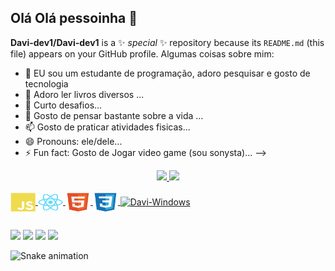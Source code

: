 ## Olá Olá pessoinha 👋
**Davi-dev1/Davi-dev1** is a ✨ _special_ ✨ repository because its `README.md` (this file) appears on your GitHub profile.
Algumas coisas sobre mim:

- 🔭 EU sou um estudante de programação, adoro pesquisar e gosto de tecnologia
- 🌱 Adoro ler livros diversos ...
- 🤔 Curto desafios...
- 💬 Gosto de pensar bastante sobre a vida  ...
- 📫  Gosto de praticar atividades fisicas...
- 😄 Pronouns: ele/dele...
- ⚡ Fun fact:  Gosto de Jogar video game (sou sonysta)...
-->
<div align="center">
  <a href="https://github.com/Mateus-Batista12">
  <img height="180em" src="https://github-readme-stats.vercel.app/api?username=Davi-dev1&show_icons=true&theme=dracula&include_all_commits=true&count_private=true"/>
  <img height="170em" src="https://github-readme-stats.vercel.app/api/top-langs/?username=Davi-dev1&layout=compact&langs_count=7&theme=dracula"/>
</div>

  <div style="display: inline_block"><br>
  <img align="center" alt="Davi-Js" height="30" width="40" src="https://raw.githubusercontent.com/devicons/devicon/master/icons/javascript/javascript-plain.svg">
  <img align="center" alt="Davi-React" height="30" width="40" src="https://raw.githubusercontent.com/devicons/devicon/master/icons/react/react-original.svg">
  <img align="center" alt="Davi-HTML" height="30" width="40" src="https://raw.githubusercontent.com/devicons/devicon/master/icons/html5/html5-original.svg">
  <img align="center" alt="Davi-CSS" height="30" width="40" src="https://raw.githubusercontent.com/devicons/devicon/master/icons/css3/css3-original.svg">
  <img align="center" alt="Davi-Windows" height="30" width="40"src="https://cdn.jsdelivr.net/gh/devicons/devicon@latest/icons/windows11/windows11-original.svg">
</div>
  
 ##
  
  <div> 
  <a href="https://www.instagram.com/davigg335?igsh=azQxZjVmM2NkYWp4="_blank"><img src="https://img.shields.io/badge/-Instagram-%23E4405F?style=for-the-badge&logo=instagram&logoColor=white" target="_blank"></a> 
  <a href = "mailto:davigancalvesdasilva@gmail.com"><img src="https://img.shields.io/badge/-Gmail-%23333?style=for-the-badge&logo=gmail&logoColor=white" target="_blank"></a>
  <a href="www.linkedin.com/in/davi-gonçalves01" target="_blank"><img src="https://img.shields.io/badge/-LinkedIn-%230077B5?style=for-the-badge&logo=linkedin&logoColor=white" target="_blank"></a> 
    <a href="https://profile.playstation.com/link_gamer001" target="_blank"><img src="https://img.shields.io/badge/PlayStation-003791?style=for-the-badge&logo=playstation&logoColor=white" target="_blank"></a> 

  ![Snake animation](https://github.com/Davi-dev1/Davi-dev1/blob/output/github-contribution-grid-snake.svg)
</div>
